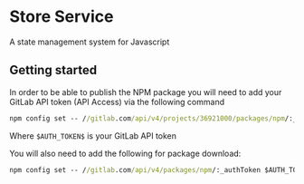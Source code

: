 # Store Service

A state management system for Javascript

## Getting started

In order to be able to publish the NPM package you will need to add your GitLab API token (API Access) via the following command

```cmd
npm config set -- //gitlab.com/api/v4/projects/36921000/packages/npm/:_authToken $AUTH_TOKEN$
```

Where `$AUTH_TOKEN$` is your GitLab API token

You will also need to add the following for package download:

```cmd
npm config set -- //gitlab.com/api/v4/packages/npm/:_authToken $AUTH_TOKEN$
```
